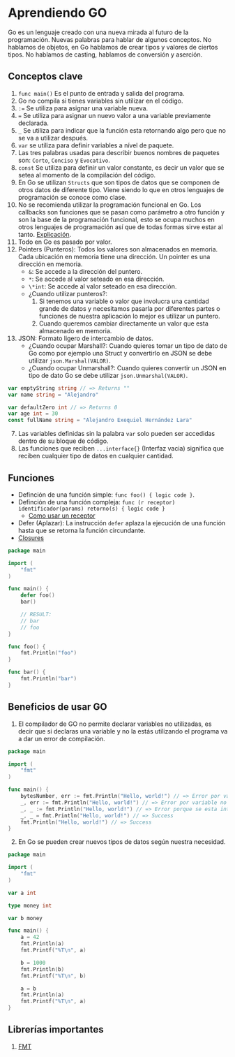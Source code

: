 # Aprendiendo GO

Go es un lenguaje creado con una nueva mirada al futuro de la programación. Nuevas palabras para hablar de algunos conceptos. No hablamos de objetos, en Go hablamos de crear tipos y valores de ciertos tipos. No hablamos de casting, hablamos de conversión y aserción.

## Conceptos clave

1. `func main()` Es el punto de entrada y salida del programa.
2. Go no compila si tienes variables sin utilizar en el código.
3. `:=` Se utiliza para asignar una variable nueva.
4. `=` Se utiliza para asignar un nuevo valor a una variable previamente declarada.
5. `_` Se utiliza para indicar que la función esta retornando algo pero que no se va a utilizar después.
6. `var` se utiliza para definir variables a nível de paquete.
7. Las tres palabras usadas para describir buenos nombres de paquetes son: `Corto`, `Conciso` y `Evocativo`.
8. `const` Se utiliza para definir un valor constante, es decir un valor que se setea al momento de la compilación del código.
9. En Go se utilizan `Structs` que son tipos de datos que se componen de otros datos de diferente tipo. Viene siendo lo que en otros lenguajes de programación se conoce como clase.
10. No se recomienda utilizar la programación funcional en Go. Los callbacks son funciones que se pasan como parámetro a otro función y son la base de la programación funcional, esto se ocupa muchos en otros lenguajes de programación así que de todas formas sirve estar al tanto. [Explicación](https://www.udemy.com/course/aprende-a-programar-con-go/learn/lecture/12502022#overview).
11. Todo en Go es pasado por valor.
12. Pointers (Punteros): Todos los valores son almacenados en memoria. Cada ubicación en memoria tiene una dirección. Un pointer es una dirección en memoria.
    - `&`: Se accede a la dirección del puntero.
    - `*`: Se accede al valor seteado en esa dirección.
    - `\*int`: Se accede al valor seteado en esa dirección.
    - ¿Cuando utilizar punteros?:
      1. Si tenemos una variable o valor que involucra una cantidad grande de datos y necesitamos pasarla por diferentes partes o funciones de nuestra aplicación lo mejor es utilizar un puntero.
      2. Cuando queremos cambiar directamente un valor que esta almacenado en memoria.
13. JSON: Formato ligero de intercambio de datos.
    - ¿Cuando ocupar Marshall?: Cuando quieres tomar un tipo de dato de Go como por ejemplo una Struct y convertirlo en JSON se debe utilizar `json.Marshal(VALOR)`.
    - ¿Cuando ocupar Unmarshall?: Cuando quieres convertir un JSON en tipo de dato Go se debe utilizar `json.Unmarshal(VALOR)`.

```go
var emptyString string // => Returns ""
var name string = "Alejandro"

var defaultZero int // => Returns 0
var age int = 30
const fullName string = "Alejandro Exequiel Hernández Lara"
```

7. Las variables definidas sin la palabra `var` solo pueden ser accedidas dentro de su bloque de código.
8. Las funciones que reciben `...interface{}` (Interfaz vacia) significa que reciben cualquier tipo de datos en cualquier cantidad.

## Funciones

- Definción de una función simple: `func foo() { logic code }`.
- Definción de una función compleja: `func (r receptor) identificador(params) retorno(s) { logic code }`
  - [Como usar un receptor](https://www.udemy.com/course/aprende-a-programar-con-go/learn/lecture/12501950#overview)
- Defer (Aplazar): La instrucción `defer` aplaza la ejecución de una función hasta que se retorna la función circundante.
- [Closures](https://www.udemy.com/course/aprende-a-programar-con-go/learn/lecture/12502066#overview)

```go
package main

import (
	"fmt"
)

func main() {
	defer foo()
	bar()

	// RESULT:
	// bar
	// foo
}

func foo() {
	fmt.Println("foo")
}

func bar() {
	fmt.Println("bar")
}
```

## Beneficios de usar GO

1. El compilador de GO no permite declarar variables no utilizadas, es decir que si declaras una variable y no la estás utilizando el programa va a dar un error de compilación.

```go
package main

import (
	"fmt"
)

func main() {
	bytesNumber, err := fmt.Println("Hello, world!") // => Error por variables no utilizadas.
    _, err := fmt.Println("Hello, world!") // => Error por variable no utilizada.
    _, _ := fmt.Println("Hello, world!") // => Error porque se esta intentando asignar un valor a variables que no se van a utilizar.
    _, _ = fmt.Println("Hello, world!") // => Success
    fmt.Println("Hello, world!") // => Success
}
```

2. En Go se pueden crear nuevos tipos de datos según nuestra necesidad.

```go
package main

import (
	"fmt"
)

var a int

type money int

var b money

func main() {
	a = 42
	fmt.Println(a)
	fmt.Printf("%T\n", a)

	b = 1000
	fmt.Println(b)
	fmt.Printf("%T\n", b)

	a = b
	fmt.Println(a)
	fmt.Printf("%T\n", a)
}
```

## Librerías importantes

1. [FMT](https://pkg.go.dev/fmt)
